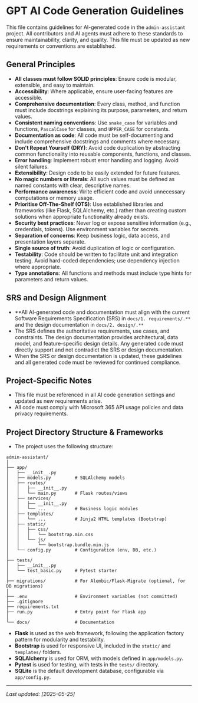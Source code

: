 # GPT AI Code Generation Guidelines

This file contains guidelines for AI-generated code in the `admin-assistant` project. All contributors and AI agents must adhere to these standards to ensure maintainability, clarity, and quality. This file must be updated as new requirements or conventions are established.

## General Principles
- **All classes must follow SOLID principles**: Ensure code is modular, extensible, and easy to maintain.
- **Accessibility**: Where applicable, ensure user-facing features are accessible.
- **Comprehensive documentation**: Every class, method, and function must include docstrings explaining its purpose, parameters, and return values.
- **Consistent naming conventions**: Use `snake_case` for variables and functions, `PascalCase` for classes, and `UPPER_CASE` for constants.
- **Documentation as code**: All code must be self-documenting and include comprehensive docstrings and comments where necessary.
- **Don't Repeat Yourself (DRY)**: Avoid code duplication by abstracting common functionality into reusable components, functions, and classes.
- **Error handling**: Implement robust error handling and logging. Avoid silent failures.
- **Extensibility**: Design code to be easily extended for future features.
- **No magic numbers or literals**: All such values must be defined as named constants with clear, descriptive names.
- **Performance awareness**: Write efficient code and avoid unnecessary computations or memory usage.
- **Prioritise Off-The-Shelf (OTS)**: Use established libraries and frameworks (like Flask, SQLAlchemy, etc.) rather than creating custom solutions when appropriate functionality already exists.
- **Security best practices**: Never log or expose sensitive information (e.g., credentials, tokens). Use environment variables for secrets.
- **Separation of concerns**: Keep business logic, data access, and presentation layers separate.
- **Single source of truth**: Avoid duplication of logic or configuration.
- **Testability**: Code should be written to facilitate unit and integration testing. Avoid hard-coded dependencies; use dependency injection where appropriate.
- **Type annotations**: All functions and methods must include type hints for parameters and return values.

## SRS and Design Alignment
- **All AI-generated code and documentation must align with the current Software Requirements Specification (SRS) in `docs/1. requirements/.**` and the design documentation in `docs/2. design/.**`
- The SRS defines the authoritative requirements, use cases, and constraints. The design documentation provides architectural, data model, and feature-specific design details. Any generated code must directly support and not contradict the SRS or design documentation.
- When the SRS or design documentation is updated, these guidelines and all generated code must be reviewed for continued compliance.

## Project-Specific Notes
- This file must be referenced in all AI code generation settings and updated as new requirements arise.
- All code must comply with Microsoft 365 API usage policies and data privacy requirements.

## Project Directory Structure & Frameworks
- The project uses the following structure:

```
admin-assistant/
│
├── app/
│   ├── __init__.py
│   ├── models.py         # SQLAlchemy models
│   ├── routes/
│   │   ├── __init__.py
│   │   └── main.py       # Flask routes/views
│   ├── services/
│   │   ├── __init__.py
│   │   └── ...           # Business logic modules
│   ├── templates/
│   │   └── ...           # Jinja2 HTML templates (Bootstrap)
│   ├── static/
│   │   ├── css/
│   │   │   └── bootstrap.min.css
│   │   └── js/
│   │       └── bootstrap.bundle.min.js
│   └── config.py         # Configuration (env, DB, etc.)
│
├── tests/
│   ├── __init__.py
│   └── test_basic.py     # Pytest starter
│
├── migrations/           # For Alembic/Flask-Migrate (optional, for DB migrations)
│
├── .env                  # Environment variables (not committed)
├── .gitignore
├── requirements.txt
├── run.py                # Entry point for Flask app
│
└── docs/                 # Documentation
```

- **Flask** is used as the web framework, following the application factory pattern for modularity and testability.
- **Bootstrap** is used for responsive UI, included in the `static/` and `templates/` folders.
- **SQLAlchemy** is used for ORM, with models defined in `app/models.py`.
- **Pytest** is used for testing, with tests in the `tests/` directory.
- **SQLite** is the default development database, configurable via `app/config.py`.

---
_Last updated: [2025-05-25]_